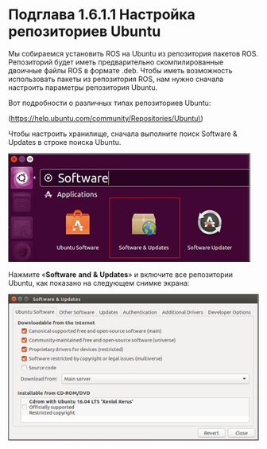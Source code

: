 # Подглава 1.6.1.1 Настройка репозиториев Ubuntu

Мы собираемся установить ROS на Ubuntu из репозитория пакетов ROS. Репозиторий будет иметь предварительно скомпилированные двоичные файлы ROS в формате .deb. Чтобы иметь возможность использовать пакеты из репозитория ROS, нам нужно сначала настроить параметры репозитория Ubuntu.

Вот подробности о различных типах репозиториев Ubuntu:

\(https://help.ubuntu.com/community/Repositories/Ubuntu\)

Чтобы настроить хранилище, сначала выполните поиск Software & Updates в строке поиска Ubuntu.

![&#x420;&#x438;&#x441;&#x443;&#x43D;&#x43E;&#x43A; 15: &#x41F;&#x440;&#x43E;&#x433;&#x440;&#x430;&#x43C;&#x43C;&#x43D;&#x43E;&#x435; &#x43E;&#x431;&#x435;&#x441;&#x43F;&#x435;&#x447;&#x435;&#x43D;&#x438;&#x435; &#x438; &#x43E;&#x431;&#x43D;&#x43E;&#x432;&#x43B;&#x435;&#x43D;&#x438;&#x44F; Ubuntu](../../../.gitbook/assets/image%20%2813%29.png)

Нажмите «**Software** **and** **&** **Updates**» и включите все репозитории Ubuntu, как показано на следующем снимке экрана:

![&#x420;&#x438;&#x441;&#x443;&#x43D;&#x43E;&#x43A; 16: &#x426;&#x435;&#x43D;&#x442;&#x440; &#x43F;&#x440;&#x43E;&#x433;&#x440;&#x430;&#x43C;&#x43C;&#x43D;&#x43E;&#x433;&#x43E; &#x43E;&#x431;&#x435;&#x441;&#x43F;&#x435;&#x447;&#x435;&#x43D;&#x438;&#x44F; &#x438; &#x43E;&#x431;&#x43D;&#x43E;&#x432;&#x43B;&#x435;&#x43D;&#x438;&#x439; Ubuntu](../../../.gitbook/assets/image%20%2839%29.png)



